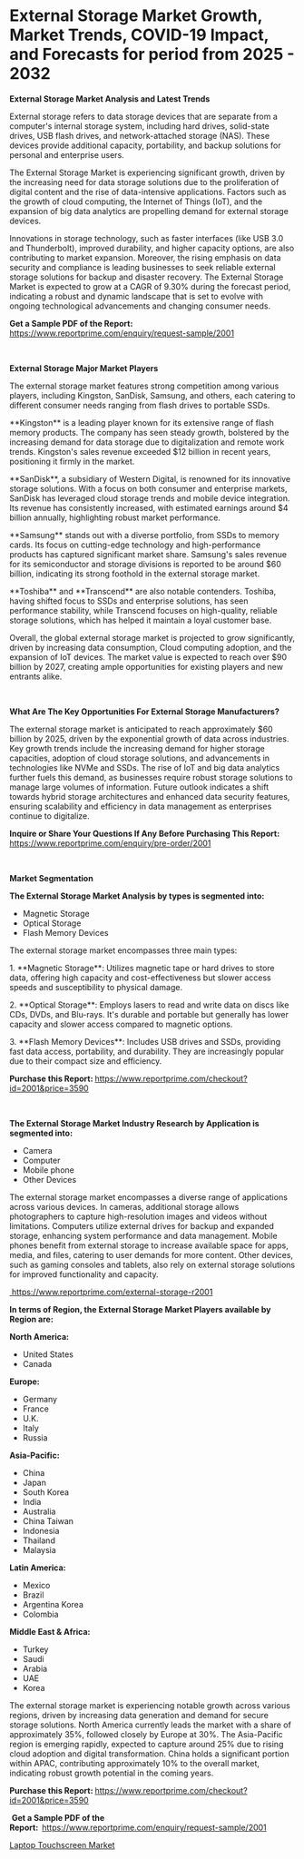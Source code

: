 <p><h1>External Storage Market Growth, Market Trends, COVID-19 Impact, and Forecasts for period from 2025 - 2032</h1></p><p><strong>External Storage Market Analysis and Latest Trends</strong></p>
<p><p>External storage refers to data storage devices that are separate from a computer's internal storage system, including hard drives, solid-state drives, USB flash drives, and network-attached storage (NAS). These devices provide additional capacity, portability, and backup solutions for personal and enterprise users. </p><p>The External Storage Market is experiencing significant growth, driven by the increasing need for data storage solutions due to the proliferation of digital content and the rise of data-intensive applications. Factors such as the growth of cloud computing, the Internet of Things (IoT), and the expansion of big data analytics are propelling demand for external storage devices. </p><p>Innovations in storage technology, such as faster interfaces (like USB 3.0 and Thunderbolt), improved durability, and higher capacity options, are also contributing to market expansion. Moreover, the rising emphasis on data security and compliance is leading businesses to seek reliable external storage solutions for backup and disaster recovery. The External Storage Market is expected to grow at a CAGR of 9.30% during the forecast period, indicating a robust and dynamic landscape that is set to evolve with ongoing technological advancements and changing consumer needs.</p></p>
<p><strong>Get a Sample PDF of the Report:&nbsp;</strong> <a href="https://www.reportprime.com/enquiry/request-sample/2001?utm_campaign=3282&utm_medium=2&utm_source=Github&utm_content=ia&utm_term=18032025&utm_id=external-storage">https://www.reportprime.com/enquiry/request-sample/2001</a></p>
<p>&nbsp;</p>
<p><strong>External Storage Major Market Players</strong></p>
<p><p>The external storage market features strong competition among various players, including Kingston, SanDisk, Samsung, and others, each catering to different consumer needs ranging from flash drives to portable SSDs. </p><p>**Kingston** is a leading player known for its extensive range of flash memory products. The company has seen steady growth, bolstered by the increasing demand for data storage due to digitalization and remote work trends. Kingston's sales revenue exceeded $12 billion in recent years, positioning it firmly in the market.</p><p>**SanDisk**, a subsidiary of Western Digital, is renowned for its innovative storage solutions. With a focus on both consumer and enterprise markets, SanDisk has leveraged cloud storage trends and mobile device integration. Its revenue has consistently increased, with estimated earnings around $4 billion annually, highlighting robust market performance.</p><p>**Samsung** stands out with a diverse portfolio, from SSDs to memory cards. Its focus on cutting-edge technology and high-performance products has captured significant market share. Samsung's sales revenue for its semiconductor and storage divisions is reported to be around $60 billion, indicating its strong foothold in the external storage market.</p><p>**Toshiba** and **Transcend** are also notable contenders. Toshiba, having shifted focus to SSDs and enterprise solutions, has seen performance stability, while Transcend focuses on high-quality, reliable storage solutions, which has helped it maintain a loyal customer base.</p><p>Overall, the global external storage market is projected to grow significantly, driven by increasing data consumption, Cloud computing adoption, and the expansion of IoT devices. The market value is expected to reach over $90 billion by 2027, creating ample opportunities for existing players and new entrants alike.</p></p>
<p>&nbsp;</p>
<p><strong>What Are The Key Opportunities For External Storage Manufacturers?</strong></p>
<p><p>The external storage market is anticipated to reach approximately $60 billion by 2025, driven by the exponential growth of data across industries. Key growth trends include the increasing demand for higher storage capacities, adoption of cloud storage solutions, and advancements in technologies like NVMe and SSDs. The rise of IoT and big data analytics further fuels this demand, as businesses require robust storage solutions to manage large volumes of information. Future outlook indicates a shift towards hybrid storage architectures and enhanced data security features, ensuring scalability and efficiency in data management as enterprises continue to digitalize.</p></p>
<p><strong>Inquire or Share Your Questions If Any Before Purchasing This Report:</strong> <a href="https://www.reportprime.com/enquiry/pre-order/2001?utm_campaign=3282&utm_medium=2&utm_source=Github&utm_content=ia&utm_term=18032025&utm_id=external-storage">https://www.reportprime.com/enquiry/pre-order/2001</a></p>
<p>&nbsp;</p>
<p><strong>Market Segmentation</strong></p>
<p><strong>The External Storage Market Analysis by types is segmented into:</strong></p>
<p><ul><li>Magnetic Storage</li><li>Optical Storage</li><li>Flash Memory Devices</li></ul></p>
<p><p>The external storage market encompasses three main types: </p><p>1. **Magnetic Storage**: Utilizes magnetic tape or hard drives to store data, offering high capacity and cost-effectiveness but slower access speeds and susceptibility to physical damage.</p><p>2. **Optical Storage**: Employs lasers to read and write data on discs like CDs, DVDs, and Blu-rays. It's durable and portable but generally has lower capacity and slower access compared to magnetic options.</p><p>3. **Flash Memory Devices**: Includes USB drives and SSDs, providing fast data access, portability, and durability. They are increasingly popular due to their compact size and efficiency.</p></p>
<p><strong>Purchase this Report:&nbsp;</strong><a href="https://www.reportprime.com/checkout?id=2001&price=3590&utm_campaign=3282&utm_medium=2&utm_source=Github&utm_content=ia&utm_term=18032025&utm_id=external-storage">https://www.reportprime.com/checkout?id=2001&price=3590</a></p>
<p>&nbsp;</p>
<p><strong>The External Storage Market Industry Research by Application is segmented into:</strong></p>
<p><ul><li>Camera</li><li>Computer</li><li>Mobile phone</li><li>Other Devices</li></ul></p>
<p><p>The external storage market encompasses a diverse range of applications across various devices. In cameras, additional storage allows photographers to capture high-resolution images and videos without limitations. Computers utilize external drives for backup and expanded storage, enhancing system performance and data management. Mobile phones benefit from external storage to increase available space for apps, media, and files, catering to user demands for more content. Other devices, such as gaming consoles and tablets, also rely on external storage solutions for improved functionality and capacity.</p></p>
<p><a href="https://www.reportprime.com/external-storage-r2001?utm_campaign=3282&utm_medium=2&utm_source=Github&utm_content=ia&utm_term=18032025&utm_id=external-storage">&nbsp;https://www.reportprime.com/external-storage-r2001</a></p>
<p><strong>In terms of Region, the External Storage Market Players available by Region are:</strong></p>
<p>
    <p> <strong> North America: </strong>
        <ul>
            <li>United States</li>
            <li>Canada</li>
        </ul>
        </p> 
    <p> <strong> Europe: </strong>
        <ul>
            <li>Germany</li>
            <li>France</li>
            <li>U.K.</li>
            <li>Italy</li>
            <li>Russia</li>
        </ul>
        </p> 
    <p> <strong> Asia-Pacific: </strong>
        <ul>
            <li>China</li>
            <li>Japan</li>
            <li>South Korea</li>
            <li>India</li>
            <li>Australia</li>
            <li>China Taiwan</li>
            <li>Indonesia</li>
            <li>Thailand</li>
            <li>Malaysia</li>
        </ul>
        </p> 
    <p> <strong> Latin America: </strong>
        <ul>
            <li>Mexico</li>
            <li>Brazil</li>
            <li>Argentina Korea</li>
            <li>Colombia</li>
        </ul>
        </p> 
    <p> <strong> Middle East & Africa: </strong>
        <ul>
            <li>Turkey</li>
            <li>Saudi</li>
            <li>Arabia</li>
            <li>UAE</li>
            <li>Korea</li>
        </ul>
    </p>
    </p>
<p><p>The external storage market is experiencing notable growth across various regions, driven by increasing data generation and demand for secure storage solutions. North America currently leads the market with a share of approximately 35%, followed closely by Europe at 30%. The Asia-Pacific region is emerging rapidly, expected to capture around 25% due to rising cloud adoption and digital transformation. China holds a significant portion within APAC, contributing approximately 10% to the overall market, indicating robust growth potential in the coming years.</p></p>
<p><strong>Purchase this Report: </strong><a href="https://www.reportprime.com/checkout?id=2001&price=3590&utm_campaign=3282&utm_medium=2&utm_source=Github&utm_content=ia&utm_term=18032025&utm_id=external-storage">https://www.reportprime.com/checkout?id=2001&price=3590</a></p>
<p>&nbsp;<strong>Get a Sample PDF of the Report:&nbsp;&nbsp;</strong><a href="https://www.reportprime.com/enquiry/request-sample/2001?utm_campaign=3282&utm_medium=2&utm_source=Github&utm_content=ia&utm_term=18032025&utm_id=external-storage">https://www.reportprime.com/enquiry/request-sample/2001</a></p>
<p><strong></strong></p>
<p><p><a href="https://github.com/LilianFaulkner65/Market-Research-Report-List-2/blob/main/laptop-touchscreen-market.md?utm_campaign=3282&utm_medium=2&utm_source=Github&utm_content=ia&utm_term=18032025&utm_id=external-storage">Laptop Touchscreen Market</a></p></p>